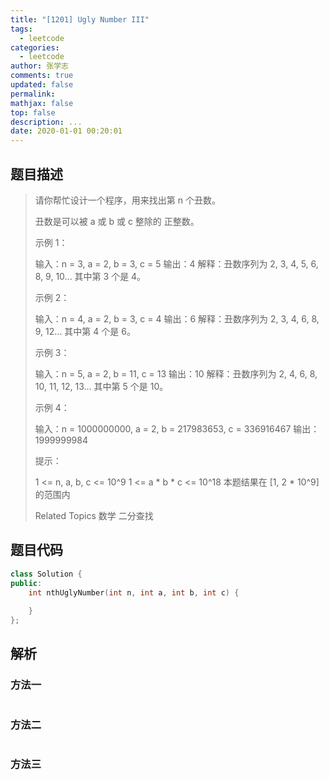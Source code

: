 ```yaml
---
title: "[1201] Ugly Number III"
tags:
  - leetcode
categories:
  - leetcode
author: 张学志
comments: true
updated: false
permalink:
mathjax: false
top: false
description: ...
date: 2020-01-01 00:20:01
---
```


## 题目描述

> 请你帮忙设计一个程序，用来找出第 n 个丑数。 
> 
> 丑数是可以被 a 或 b 或 c 整除的 正整数。 
> 
> 
> 
> 示例 1： 
> 
> 输入：n = 3, a = 2, b = 3, c = 5
> 输出：4
> 解释：丑数序列为 2, 3, 4, 5, 6, 8, 9, 10... 其中第 3 个是 4。 
> 
> 示例 2： 
> 
> 输入：n = 4, a = 2, b = 3, c = 4
> 输出：6
> 解释：丑数序列为 2, 3, 4, 6, 8, 9, 12... 其中第 4 个是 6。
> 
> 
> 示例 3： 
> 
> 输入：n = 5, a = 2, b = 11, c = 13
> 输出：10
> 解释：丑数序列为 2, 4, 6, 8, 10, 11, 12, 13... 其中第 5 个是 10。
> 
> 
> 示例 4： 
> 
> 输入：n = 1000000000, a = 2, b = 217983653, c = 336916467
> 输出：1999999984
> 
> 
> 
> 
> 提示： 
> 
> 
> 1 <= n, a, b, c <= 10^9 
> 1 <= a * b * c <= 10^18 
> 本题结果在 [1, 2 * 10^9] 的范围内 
> 
> Related Topics 数学 二分查找

## 题目代码

```cpp
class Solution {
public:
    int nthUglyNumber(int n, int a, int b, int c) {
        
    }
};
```

## 解析

### 方法一

```cpp

```

### 方法二

```cpp

```

### 方法三

```cpp

```

